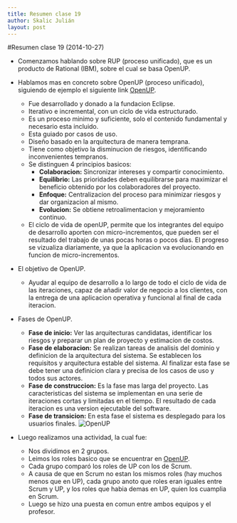 ```yaml
---
title: Resumen clase 19
author: Skalic Julián
layout: post
---
```


#Resumen clase 19 (2014-10-27)


 * Comenzamos hablando sobre RUP (proceso unificado), que es un producto de Rational (IBM), sobre el cual se basa OpenUP.

* Hablamos mas en concreto sobre OpenUP (proceso unificado), siguiendo de ejemplo el siguiente link [OpenUP](http://epf.eclipse.org/wikis/openup/).
	* Fue desarrollado y donado a la fundacion Eclipse.
	* Iterativo e incremental, con un ciclo de vida estructurado.
	* Es un proceso minimo y suficiente, solo el contenido fundamental y necesario esta incluido.
	* Esta guiado por casos de uso.
	* Diseño basado en la arquitectura de manera temprana.
	* Tiene como objetivo la disminucion de riesgos, identificando inconvenientes tempranos.
	* Se distinguen 4 principios basicos:
		* **Colaboracion:** Sincronizar intereses y compartir conocimiento.
		* **Equilibrio:** Las prioridades deben equilibrarse para maximizar el beneficio obtenido por los colaboradores del proyecto.
		* **Enfoque:** Centralizacion del proceso para minimizar riesgos y dar organizacion al mismo.
		* **Evolucion:** Se obtiene retroalimentacion y mejoramiento continuo.
	* El ciclo de vida de openUP, permite que los integrantes del equipo de desarrollo aporten con micro-incrementos, que pueden ser el resultado del trabajo de unas pocas horas o pocos dias. El progreso se vizualiza diariamente, ya que la aplicacion va evolucionando en funcion de micro-incrementos.

*	El objetivo de OpenUP.
	*	Ayudar al equipo de desarrollo a lo largo de todo el ciclo de vida de las iteraciones, capaz de añadir valor de negocio a los clientes, con la entrega de una aplicacion operativa y funcional al final de cada iteracion.

*	Fases de OpenUP.
	* **Fase de inicio:** Ver las arquitecturas candidatas, identificar los riesgos y preparar un plan de proyecto y estimacion de costos.
	* **Fase de elaboracion:** Se realizan tareas de analisis del dominio y definicion de la arquitectura del sistema. Se establecen los requisitos y arquitectura estable del sistema. Al finalizar esta fase se debe tener una definicion clara y precisa de los casos de uso y todos sus actores.
	* **Fase de construccion:** Es la fase mas larga del proyecto. Las caracteristicas del sistema se implementan en una serie de iteraciones cortas y limitadas en el tiempo. El resultado de cada iteracion es una version ejecutable del software.
	* **Fase de transicion:** En esta fase el sistema es desplegado para los usuarios finales.
![OpenUP](https://www.google.com.ar/search?q=OpenUP&biw=1301&bih=673&source=lnms&tbm=isch&sa=X&ei=9QBVVP2hH4KhgwSatYNI&ved=0CAYQ_AUoAQ#facrc=_&imgdii=_&imgrc=7VT8_E-PyTGWFM%253A%3BqJQV_W4gg05RBM%3Bhttp%253A%252F%252Fepf.eclipse.org%252Fwikis%252Fopenup%252Fpublish.openup.base%252Fguidances%252Fsupportingmaterials%252Fresources%252Fthree_layers.jpg%3Bhttp%253A%252F%252Fepf.eclipse.org%252Fwikis%252Fopenup%252F%3B700%3B546) 

* Luego realizamos una actividad, la cual fue:
	* Nos dividimos en 2 grupos.
	* Leimos los roles basico que se encuentrar en [OpenUP](http://epf.eclipse.org/wikis/openup/).
	* Cada grupo comparó los roles de UP con los de Scrum.
	* A causa de que en Scrum no estan los mismos roles (hay muchos menos que en UP), cada grupo anoto que roles eran iguales entre Scrum y UP,  y los roles que habia demas en UP, quien los cuamplia en Scrum.
	* Luego se hizo una puesta en comun entre ambos equipos y el profesor. 

